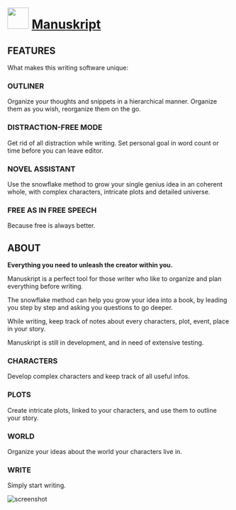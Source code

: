 ﻿# <img src="https://cdn.jsdelivr.net/gh/chtof/chocolatey-packages/automatic/manuskript/manuskript.png" width="48" height="48"/> [Manuskript](https://chocolatey.org/packages/manuskript)

## FEATURES
What makes this writing software unique:

### OUTLINER
Organize your thoughts and snippets in a hierarchical manner. Organize them as you wish, reorganize them on the go.
 
### DISTRACTION-FREE MODE
Get rid of all distraction while writing. Set personal goal in word count or time before you can leave editor.
 
### NOVEL ASSISTANT
Use the snowflake method to grow your single genius idea in an coherent whole, with complex characters, intricate plots and detailed universe.

### FREE AS IN FREE SPEECH
Because free is always better.

## ABOUT
**Everything you need to unleash the creator within you.**

Manuskript is a perfect tool for those writer who like to organize and plan everything before writing.

The snowflake method can help you grow your idea into a book, by leading you step by step and asking you questions to go deeper.

While writing, keep track of notes about every characters, plot, event, place in your story. 

Manuskript is still in development, and in need of extensive testing.

### CHARACTERS
Develop complex characters and keep track of all useful infos.

### PLOTS
Create intricate plots, linked to your characters, and use them to outline your story.

### WORLD
Organize your ideas about the world your characters live in.

### WRITE
Simply start writing.

![screenshot](https://cdn.jsdelivr.net/gh/chtof/chocolatey-packages/automatic/manuskript/screenshot.png)